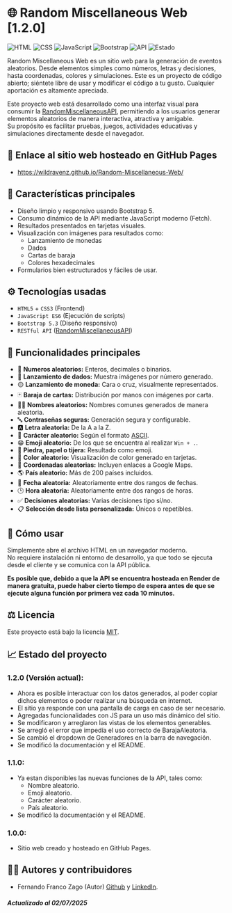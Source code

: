 # 🌐 Random Miscellaneous Web [1.2.0]

![HTML](https://img.shields.io/badge/HTML-5-orange?logo=html5&logoColor=white)
![CSS](https://img.shields.io/badge/CSS-3-blue?logo=css3&logoColor=white)
![JavaScript](https://img.shields.io/badge/JavaScript-ES6-yellow?logo=javascript)
![Bootstrap](https://img.shields.io/badge/Bootstrap-5.3.3-purple?logo=bootstrap)
![API](https://img.shields.io/badge/API-RESTful-brightgreen)
![Estado](https://img.shields.io/badge/GitHubPages-Live-success)

Random Miscellaneous Web es un sitio web para la generación de eventos aleatorios. Desde elementos simples como números, letras y decisiones, hasta coordenadas, colores y simulaciones. Este es un proyecto de código abierto; siéntete libre de usar y modificar el código a tu gusto. Cualquier aportación es altamente apreciada.

Este proyecto web está desarrollado como una interfaz visual para consumir la [RandomMiscellaneousAPI](https://randommiscellanousapi.onrender.com/apidocs/), permitiendo a los usuarios generar elementos aleatorios de manera interactiva, atractiva y amigable.  
Su propósito es facilitar pruebas, juegos, actividades educativas y simulaciones directamente desde el navegador.

## 🔗 Enlace al sitio web hosteado en GitHub Pages

- https://wildravenz.github.io/Random-Miscellaneous-Web/

## 🎯 Características principales

- Diseño limpio y responsivo usando Bootstrap 5.
- Consumo dinámico de la API mediante JavaScript moderno (Fetch).
- Resultados presentados en tarjetas visuales.
- Visualización con imágenes para resultados como:
  - Lanzamiento de monedas
  - Dados
  - Cartas de baraja
  - Colores hexadecimales
- Formularios bien estructurados y fáciles de usar.

## ⚙️ Tecnologías usadas

- `HTML5` + `CSS3` (Frontend)
- `JavaScript ES6` (Ejecución de scripts)
- `Bootstrap 5.3` (Diseño responsivo)
- `RESTful API` ([RandomMiscellaneousAPI](https://github.com/WildRavenZ/RandomMiscellanousAPI))

## 📸 Funcionalidades principales
- 🔢 **Numeros aleatorios:** Enteros, decimales o binarios.
- 🎲 **Lanzamiento de dados:** Muestra imágenes por número generado.
- 🟡 **Lanzamiento de moneda:** Cara o cruz, visualmente representados.
- 🃏 **Baraja de cartas:** Distribución por manos con imágenes por carta.
- 👨‍👦 **Nombres aleatorios:** Nombres comunes generados de manera aleatoria.
- 🔤 **Contraseñas seguras:** Generación segura y configurable.
- 🅰 **Letra aleatoria:** De la A a la Z.
- 🔣 **Carácter aleatorio:** Según el formato [ASCII](https://elcodigoascii.com.ar/).
- 😁 **Emoji aleatorio:** De los que se encuentra al realizar `Win + .`.
- 🧠 **Piedra, papel o tijera:** Resultado como emoji.
- 🎨 **Color aleatorio:** Visualización de color generado en tarjetas.
- 📍 **Coordenadas aleatorias:** Incluyen enlaces a Google Maps.
- 🌎 **País aleatorio:** Más de 200 países incluidos.
- 📆 **Fecha aleatoria:** Aleatoriamente entre dos rangos de fechas.
- 🕒 **Hora aleatoria:** Aleatoriamente entre dos rangos de horas.
- ✅ **Decisiones aleatorias:** Varias decisiones tipo sí/no.
- 📋 **Selección desde lista personalizada:** Únicos o repetibles.

## 🚀 Cómo usar

Simplemente abre el archivo HTML en un navegador moderno.  
No requiere instalación ni entorno de desarrollo, ya que todo se ejecuta desde el cliente y se comunica con la API pública.

**Es posible que, debido a que la API se encuentra hosteada en Render de manera gratuita, puede haber cierto tiempo de espera antes de que se ejecute alguna función por primera vez cada 10 minutos.**

## ⚖ Licencia
Este proyecto está bajo la licencia [MIT](LICENSE).

## 📈 Estado del proyecto
### 1.2.0 (Versión actual):
- Ahora es posible interactuar con los datos generados, al poder copiar dichos elementos o poder realizar una búsqueda en internet.
- El sitio ya responde con una pantalla de carga en caso de ser necesario.
- Agregadas funcionalidades con JS para un uso más dinámico del sitio.
- Se modificaron y arreglaron las vistas de los elementos generables.
- Se arregló el error que impedía el uso correcto de BarajaAleatoria.
- Se cambió el dropdown de Generadores en la barra de navegación.
- Se modificó la documentación y el README.

### 1.1.0:
- Ya estan disponibles las nuevas funciones de la API, tales como:
    - Nombre aleatorio.
    - Emoji aleatorio.
    - Carácter aleatorio.
    - País aleatorio.
- Se modificó la documentación y el README.
### 1.0.0:
- Sitio web creado y hosteado en GitHub Pages.

## 🙋‍♂️ Autores y contribuidores
- Fernando Franco Zago (Autor) [Github](https://github.com/WildRavenZ) y [LinkedIn](https://www.linkedin.com/in/fernando-franco-zago-066840313/).

#### *Actualizado al 02/07/2025*
